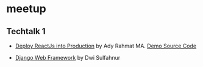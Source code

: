 # meetup

## Techtalk 1

- [Deploy ReactJs into Production](https://github.com/BugisDev/meetup/blob/master/techtalk1/Deploy%20ReactJS%20into%20Production.pdf) by Ady Rahmat MA. [Demo Source Code](https://github.com/ngurajeka/meetup-bugisdev)

- [Django Web Framework](https://github.com/BugisDev/meetup/blob/master/techtalk1/Deploy%20ReactJS%20into%20Production.pdf) by Dwi Sulfahnur
